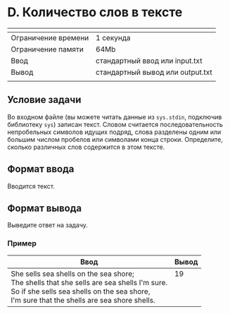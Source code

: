 # D. Количество слов в тексте

[]()|[]()
-------------------|---
Ограничение времени|	1 секунда
Ограничение памяти |	64Mb
Ввод               |	стандартный ввод или input.txt
Вывод              |	стандартный вывод или output.txt
[]()|[]()

## Условие задачи
Во входном файле (вы можете читать данные из ```sys.stdin```, подключив библиотеку ```sys```) записан текст. Словом считается последовательность непробельных символов идущих подряд, слова разделены одним или большим числом пробелов или символами конца строки. Определите, сколько различных слов содержится в этом тексте.

## Формат ввода
Вводится текст.

## Формат вывода
Выведите ответ на задачу.

### Пример
Ввод|Вывод
---|---
She sells sea shells on the sea shore;<br>The shells that she sells are sea shells I'm sure.<br>So if she sells sea shells on the sea shore,<br>I'm sure that the shells are sea shore shells.|19<br><br><br><br>
[]()